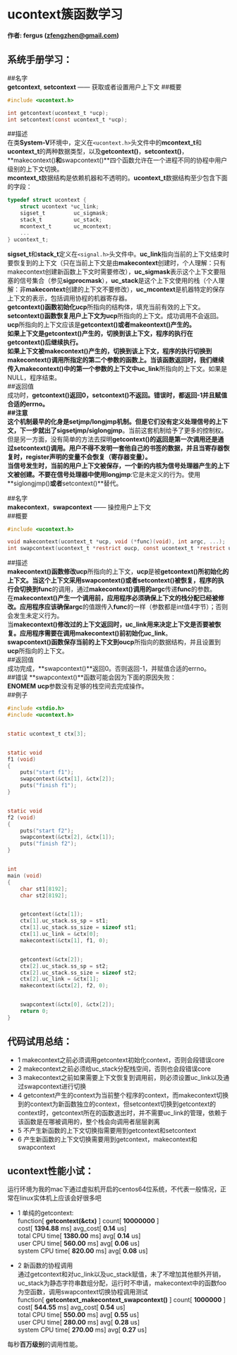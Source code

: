 # ucontext簇函数学习  
**作者: fergus (zfengzhen@gmail.com)**      

系统手册学习： 
-----------   

##名字  
**getcontext**, **setcontext** —— 获取或者设置用户上下文
##概要  
```c
#include <ucontext.h>

int getcontext(ucontext_t *ucp);
int setcontext(const ucontext_t *ucp);
```  
##描述  
在类**System-V**环境中，定义在```<ucontext.h>```头文件中的**mcontext_t**和**ucontext_t**的两种数据类型，以及**getcontext()**，**setcontext()**，**makecontext()**和**swapcontext()**四个函数允许在一个进程不同的协程中用户级别的上下文切换。  
**mcontext_t**数据结构是依赖机器和不透明的。**ucontext_t**数据结构至少包含下面的字段：  
```c
typedef struct ucontext {
    struct ucontext *uc_link;
    sigset_t         uc_sigmask;
    stack_t          uc_stack;
    mcontext_t       uc_mcontext;
    ...
} ucontext_t;
```  
**sigset_t**和**stack_t**定义在```<signal.h>```头文件中。**uc_link**指向当前的上下文结束时要恢复到的上下文（只在当前上下文是由**makecontext**创建时，个人理解：只有makecontext创建新函数上下文时需要修改），**uc_sigmask**表示这个上下文要阻塞的信号集合（参见**sigprocmask**），**uc_stack**是这个上下文使用的栈（个人理解：非**makecontext**创建的上下文不要修改），**uc_mcontext**是机器特定的保存上下文的表示，包括调用协程的机器寄存器。  
**getcontext()**函数初始化**ucp**所指向的结构体，填充当前有效的上下文。  
**setcontext()**函数恢复用户上下文为**ucp**所指向的上下文。成功调用不会返回。**ucp**所指向的上下文应该是**getcontext()**或者**makeontext()**产生的。  
如果上下文是**getcontext()**产生的，切换到该上下文，程序的执行在**getcontext()**后继续执行。  
如果上下文被**makecontext()**产生的，切换到该上下文，程序的执行切换到**makecontext()**调用所指定的第二个参数的函数上。当该函数返回时，我们继续传入**makecontext()**中的第一个参数的上下文中**uc_link**所指向的上下文。如果是NULL，程序结束。  
##返回值    
成功时，**getcontext()**返回0，**setcontext()**不返回。错误时，都返回-1并且赋值合适的errno。  
##注意  
这个机制最早的化身是**setjmp/longjmp**机制。但是它们没有定义处理信号的上下文，下一步就出了**sigsetjmp/siglongjmp**。当前这套机制给予了更多的控制权。但是另一方面，没有简单的方法去探明**getcontext()**的返回是第一次调用还是通过**setcontext()**调用。用户不得不发明一套他自己的书签的数据，并且当寄存器恢复时，register声明的变量不会恢复（寄存器变量）。  
当信号发生时，当前的用户上下文被保存，一个新的内核为信号处理器产生的上下文被创建。不要在信号处理器中使用**longjmp**:它是未定义的行为。使用**siglongjmp()**或者**setcontext()**替代。  

##名字  
**makecontext**，**swapcontext** —— 操控用户上下文  
##概要  
```c
#include <ucontext.h>

void makecontext(ucontext_t *ucp, void (*func)(void), int argc, ...);
int swapcontext(ucontext_t *restrict oucp, const ucontext_t *restrict ucp);
```  
##描述  
**makecontext()**函数修改**ucp**所指向的上下文，**ucp**是被**getcontext()**所初始化的上下文。当这个上下文采用**swapcontext()**或者**setcontext()**被恢复，程序的执行会切换到**func**的调用，通过**makecontext()**调用的**argc**传递**func**的参数。  
在**makecontext()**产生一个调用前，应用程序必须确保上下文的栈分配已经被修改。应用程序应该确保**argc**的值跟传入**func**的一样（参数都是int值4字节）；否则会发生未定义行为。  
当**makecontext()**修改过的上下文返回时，**uc_link**用来决定上下文是否要被恢复。应用程序需要在调用**makecontext()**前初始化**uc_link**。  
**swapcontext()**函数保存当前的上下文到**oucp**所指向的数据结构，并且设置到**ucp**所指向的上下文。   
##返回值  
成功完成，**swapcontext()**返回0。否则返回-1，并赋值合适的errno。  
##错误
**swapcontext()**函数可能会因为下面的原因失败：  
**ENOMEM** **ucp**参数没有足够的栈空间去完成操作。  
##例子  
```c
#include <stdio.h>
#include <ucontext.h>


static ucontext_t ctx[3];


static void
f1 (void)
{
    puts("start f1");
    swapcontext(&ctx[1], &ctx[2]);
    puts("finish f1");
}


static void
f2 (void)
{
    puts("start f2");
    swapcontext(&ctx[2], &ctx[1]);
    puts("finish f2");
}


int
main (void)
{
    char st1[8192];
    char st2[8192];


    getcontext(&ctx[1]);
    ctx[1].uc_stack.ss_sp = st1;
    ctx[1].uc_stack.ss_size = sizeof st1;
    ctx[1].uc_link = &ctx[0];
    makecontext(&ctx[1], f1, 0);


    getcontext(&ctx[2]);
    ctx[2].uc_stack.ss_sp = st2;
    ctx[2].uc_stack.ss_size = sizeof st2;
    ctx[2].uc_link = &ctx[1];
    makecontext(&ctx[2], f2, 0);


    swapcontext(&ctx[0], &ctx[2]);
    return 0;
}
```  

代码试用总结：  
-----------   
- 1 makecontext之前必须调用getcontext初始化context，否则会段错误core  
- 2 makecontext之前必须给uc_stack分配栈空间，否则也会段错误core  
- 3 makecontext之前如果需要上下文恢复到调用前，则必须设置uc_link以及通过swapcontext进行切换  
- 4 getcontext产生的context为当前整个程序的context，而makecontext切换到的context为新函数独立的context，但setcontext切换到getcontext的context时，getcontext所在的函数退出时，并不需要uc_link的管理，依赖于该函数是在哪被调用的，整个栈会向调用者层层剥离   
- 5 不产生新函数的上下文切换指需要用到getcontext和setcontext  
- 6 产生新函数的上下文切换需要用到getcontext，makecontext和swapcontext  


ucontext性能小试：  
-----------   
运行环境为我的mac下通过虚拟机开启的centos64位系统，不代表一般情况，正常在linux实体机上应该会好很多吧  

- 1 单纯的getcontext:  
function[ **getcontext(&ctx)** ] count[ **10000000** ]  
cost[ **1394.88** ms] avg_cost[ **0.14** us]  
total CPU time[ **1380.00** ms] avg[ **0.14** us]  
user CPU time[ **560.00** ms] avg[ **0.06** us]  
system CPU time[ **820.00** ms] avg[ **0.08** us]  

- 2 新函数的协程调用  
通过getcontext和对uc_link以及uc_stack赋值，未了不增加其他额外开销，uc_stack为静态字符串数组分配，运行时不申请，makecontext中的函数foo为空函数，调用swapcontext切换协程调用测试  
function[ **getcontext_makecontext_swapcontext()** ] count[ **1000000** ]  
cost[ **544.55** ms] avg_cost[ **0.54** us]  
total CPU time[ **550.00** ms] avg[ **0.55** us]  
user CPU time[ **280.00** ms] avg[ **0.28** us]  
system CPU time[ **270.00** ms] avg[ **0.27** us]  

每秒**百万级别**的调用性能。  